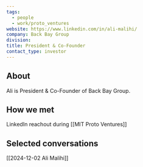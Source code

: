 ```yaml
---
tags:
  - people
  - work/proto_ventures
website: https://www.linkedin.com/in/ali-malihi/
company: Back Bay Group
division: 
title: President & Co-Founder
contact_type: investor
---
```

## About
Ali is President & Co-Founder of Back Bay Group.

## How we met
LinkedIn reachout during [[MIT Proto Ventures]]

## Selected conversations
[[2024-12-02 Ali Malihi]]